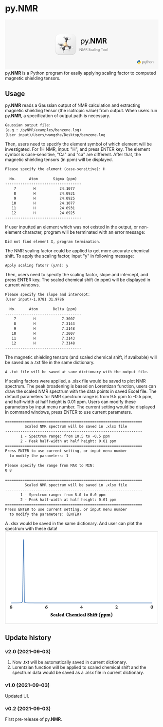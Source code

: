 # py.NMR
![](pyNMR_rm.png)
py.**NMR** is a Python program for easily applying scaling factor to computed magnetic shielding 
tensors.

## Usage

py.**NMR** reads a Gaussian output of NMR calculation and extracting magnetic shielding 
tensor (the isotropic value) from output. When users run py.**NMR**, a specification of output 
path is necessary.

```
Gaussian output file:
(e.g.: /pyNMR/examples/benzene.log)
(User input)/Users/wangzhe/Desktop/benzene.log 
```

Then, users need to specify the element symbol of which element will be investigated. For 1H NMR, 
input: "H", and press ENTER key. The element symbol is case-sensitive, "Ca" and "ca" are different. 
After that, the magnetic shielding tensors (in ppm) will be displayed.

```
Please specify the element (case-sensitive): H

  No.      Atom       Sigma (ppm)
-----------------------------------
    7        H           24.1077
    8        H           24.0931
    9        H           24.0925
   10        H           24.1077
   11        H           24.0931
   12        H           24.0925
-----------------------------------
```

If user inputted an element which was not existed in the output, or non-element character, program 
will be terminated with an error message:

```
Did not find element X, program termination.
```

The NMR scaling factor could be applied to get more accurate chemical shift. To apply the scaling factor, 
input "y" in following message:

```
Apply scaling fator? (y/n): y
```

Then, users need to specify the scaling factor, slope and intercept, and press ENTER key. The scaled chemical 
shift (in ppm) will be displayed in current windows.

```
Please specify the slope and intercept:
(User input)-1.0781 31.9786

  No.      Atom       Delta (ppm)
-----------------------------------
    7        H            7.3007
    8        H            7.3143
    9        H            7.3148
   10        H            7.3007
   11        H            7.3143
   12        H            7.3148
-----------------------------------
```

The magnetic shielding tensors (and scaled chemical shift, if avaibable) will be saved as a .txt file in the same dictionary.

```
A .txt file will be saved at same dictionary with the output file.
```

If scaling factors were applied, a .xlsx file would be saved to plot NMR spectrum. The peak broadening is based on Lorentizan function, 
users can draw the scaled NMR spectrum with the data points in saved Excel file. The default parameters for NMR spectrum range is from 9.5 ppm 
to -0.5 ppm, and half-width at half height is 0.01 ppm. Users can modify these parameters by input menu number. The current setting would be 
displayed in command windows, press ENTER to use current parameters.

```
===============================================================
         Scaled NMR spectrum will be saved in .xlsx file
---------------------------------------------------------------
       1 - Spectrum range: from 10.5 to -0.5 ppm
       2 - Peak half-width at half height: 0.01 ppm
===============================================================
Press ENTER to use current setting, or input menu number
  to modify the parameters: 1

Please specify the range from MAX to MIN:
0 8

===============================================================
         Scaled NMR spectrum will be saved in .xlsx file
---------------------------------------------------------------
       1 - Spectrum range: from 8.0 to 0.0 ppm
       2 - Peak half-width at half height: 0.01 ppm
===============================================================
Press ENTER to use current setting, or input menu number
  to modify the parameters: (ENTER)
```

A .xlsx would be saved in the same dictionary. And user can plot the spectrum with these data!
![](/example/example_fig.png)

## Update history

### v2.0 (2021-09-03)
1. Now .txt will be automatically saved in current dictionary.
2. Lorentzian function will be applied to scaled chemical shift and the spectrum data would be saved as a .xlsx file in current dictionary.

### v1.0 (2021-09-03)
Updated UI.

### v0.2 (2021-09-03)

First pre-release of py.**NMR**.
